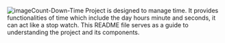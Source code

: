 ![image](https://github.com/SweetY-Sai/Countdown-Time/assets/139952547/65951b6a-e54d-4116-afd2-3c04062e80c6)Count-Down-Time Project is designed to manage time. It provides functionalities of time which include the day hours minute and seconds, it can act like a stop watch. This README file serves as a guide to understanding the project and its components.                                                              
